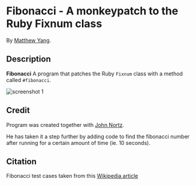 # Fibonacci - A monkeypatch to the Ruby Fixnum class

By [Matthew Yang](http://www.matthewgyang.com).

## Description
**Fibonacci** A program that patches the Ruby `Fixnum` class with a method called `#fibonacci`.

![screenshot 1](images/screenshot_1.png)

## Credit
Program was created together with [John Nortz](https://github.com/JohnNortz/).

He has taken it a step further by adding code to find the fibonacci number after running for a certain amount of time (ie. 10 seconds).

## Citation
Fibonacci test cases taken from this [Wikipedia article](https://en.wikipedia.org/wiki/Fibonacci_number)

